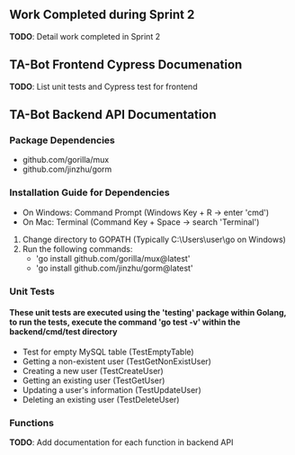 ## Work Completed during Sprint 2
__TODO__: Detail work completed in Sprint 2

## TA-Bot Frontend Cypress Documenation
__TODO__: List unit tests and Cypress test for frontend

## TA-Bot Backend API Documentation

### Package Dependencies
* github.com/gorilla/mux
* github.com/jinzhu/gorm

### Installation Guide for Dependencies
* On Windows: Command Prompt (Windows Key + R -> enter 'cmd')
* On Mac: Terminal (Command Key + Space -> search 'Terminal')
1. Change directory to GOPATH (Typically C:\Users\user\go on Windows)
2. Run the following commands: 
    * 'go install github.com/gorilla/mux@latest'
    * 'go install github.com/jinzhu/gorm@latest'

### Unit Tests
#### These unit tests are executed using the 'testing' package within Golang, to run the tests, execute the command 'go test -v' within the backend/cmd/test directory
* Test for empty MySQL table (TestEmptyTable)
* Getting a non-existent user (TestGetNonExistUser)
* Creating a new user (TestCreateUser)
* Getting an existing user (TestGetUser)
* Updating a user's information (TestUpdateUser)
* Deleting an existing user (TestDeleteUser)

### Functions
__TODO__: Add documentation for each function in backend API
